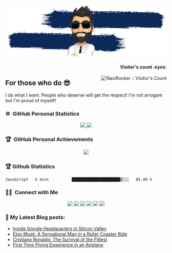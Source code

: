 ![Naveen Rajan](assets/img/cover.png)

<h4 align="right">Visitor's count :eyes:</h4>
<img alt="NaviRocker :: Visitor's Count" src="https://profile-counter.glitch.me/{NaviRocker}/count.svg" align="right"/>

## For those who do 😎

I do what I want. People who deserve will get the respect! I'm not arrogant but I'm proud of myself!
<!--
**NaviRocker/NaviRocker** is a ✨ _special_ ✨ repository because its `README.md` (this file) appears on your GitHub profile.

Here are some ideas to get you started:

- 🔭 I’m currently working on ...
- 🌱 I’m currently learning ...
- 👯 I’m looking to collaborate on ...
- 🤔 I’m looking for help with ...
- 💬 Ask me about ...
- 📫 How to reach me: ...
- 😄 Pronouns: ...
- ⚡ Fun fact: ...
-->

### ⚙️ &nbsp;GitHub Personal Statistics

<p align="center">
<a href="https://github.com/NaviRocker">
  <img height="180em" src="https://github-readme-stats-eight-theta.vercel.app/api?username=NaviRocker&show_icons=true&theme=algolia&include_all_commits=true&count_private=true"/>
  <img height="180em" src="https://github-readme-stats-eight-theta.vercel.app/api/top-langs/?username=NaviRocker&layout=compact&langs_count=8&theme=algolia"/>
</a>
</p>

### 🏆 &nbsp;GitHub Personal Achievements

<p align="center">
<a href="https://github.com/NaviRocker">
  <img src="https://github-profile-trophy.vercel.app/?username=NaviRocker&theme=juicyfresh&title=Organizations,PullRequest,Issues,Followers,Commit,Repositories" />
</a>
</p>

### 🏆 Github Statistics

<!--START_SECTION:waka-->
```text
JavaScript   5 mins          █████████████████████▒░░░   85.49 % 
```
<!--END_SECTION:waka-->

### 🤝🏻 &nbsp;Connect with Me

<p align="center">
<a href="https://code2climb.com"><img src="https://img.shields.io/badge/-code2climb.com-3423A6?style=flat&logo=Google-Chrome&logoColor=white"/></a>
<a href="https://www.linkedin.com/in/naviir/"><img src="https://img.shields.io/badge/-Naveen%20Rajan-0077B5?style=flat&logo=Linkedin&logoColor=white"/></a>
<a href="mailto:naveen.sack@gmail.com"><img src="https://img.shields.io/badge/-naveen.sack@gmail.com-D14836?style=flat&logo=Gmail&logoColor=white"/></a>
<a href="https://instagram.com/navii__x"><img src="https://img.shields.io/badge/-@navii__x-E4405F?style=flat&logo=Instagram&logoColor=white"/></a>
<a href="https://www.facebook.com/NaviiRocker/"><img src="https://img.shields.io/badge/-@NaviiRocker-1877F2?style=flat&logo=Facebook&logoColor=white"/></a>
<a href="https://www.gitlab.com/NaviRocker"><img src="https://img.shields.io/badge/-@NaviRocker-1769FF?style=flat&logo=Gitlab&logoColor=white"/></a>
</p>

### 📕 My Latest Blog posts:

- [Inside Google Headquarters in Silicon Valley](https://code2climb.com/posts/inside-google-headquarters-in-silicon-valley/)
- [Elon Musk: A Sensational Man in a Roller Coaster Ride](https://code2climb.com/posts/elon-musk-a-sensational-man-in-a-roller-coaster-ride/)
- [Cristiano Ronaldo: The Survival of the Fittest](https://code2climb.com/posts/cristiano-ronaldo-the-survival-of-the-fittest/)
- [First Time Flying Experience in an Airplane](https://code2climb.com/posts/first-time-flying-experience-in-an-airplane/)
